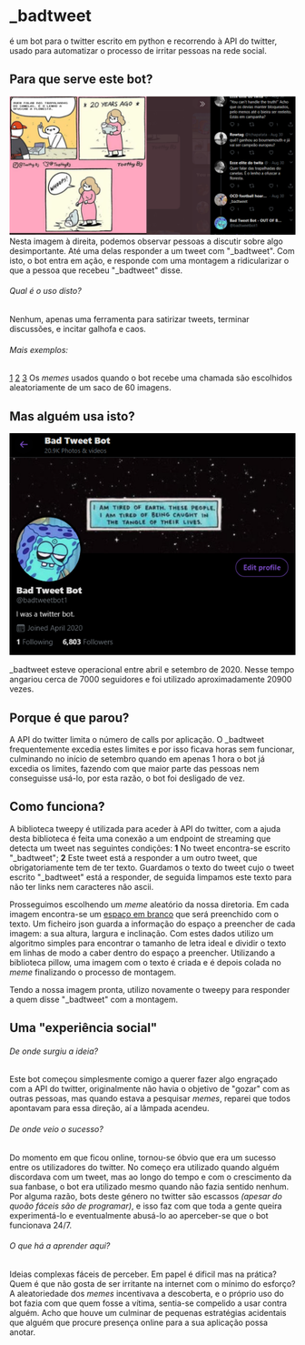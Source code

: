 # _badtweet
é um bot para o twitter escrito em python e recorrendo à API do twitter, usado para automatizar o processo de irritar pessoas na rede social.


## Para que serve este bot?

![Exemplo1](https://github.com/guizado/_badtweet/blob/master/exemplos/exemplo1.png?raw=true)   Nesta imagem à direita, podemos observar pessoas a discutir sobre algo desimportante. Até uma delas responder a um tweet com "_badtweet". Com isto, o bot entra em ação, e responde com uma montagem a ridicularizar o que a pessoa que recebeu "_badtweet" disse. 
###### Qual é o uso disto?
Nenhum, apenas uma ferramenta para satirizar tweets, terminar discussões, e incitar galhofa e caos.

###### Mais exemplos:
[1](https://github.com/guizado/_badtweet/blob/master/exemplos/image.png?raw=true) [2](https://github.com/guizado/_badtweet/blob/master/exemplos/exemplo2.png?raw=true) [3](https://github.com/guizado/_badtweet/blob/master/exemplos/exemplo23.png?raw=true)
Os *memes* usados quando o bot recebe uma chamada são escolhidos aleatoriamente de um saco de 60 imagens.

## Mas alguém usa isto?
![proof](https://github.com/guizado/_badtweet/blob/master/exemplos/proof.png?raw=true)

_badtweet esteve operacional entre abril e setembro de 2020. Nesse tempo angariou cerca de 7000 seguidores e foi utilizado aproximadamente 20900 vezes.
## Porque é que parou?
A API do twitter limita o número de calls por aplicação. O _badtweet frequentemente excedia estes limites e por isso ficava horas sem funcionar, culminando no início de setembro quando em apenas 1 hora o bot já excedia os limites, fazendo com que maior parte das pessoas nem conseguisse usá-lo, por esta razão, o bot foi desligado de vez.

## Como funciona?
A biblioteca tweepy é utilizada para aceder à API do twitter, com a ajuda desta biblioteca é feita uma conexão a um endpoint de streaming que detecta um tweet nas seguintes condições: __1__ No tweet encontra-se escrito "_badtweet"; __2__ Este tweet está a responder a um outro tweet, que obrigatoriamente tem de ter texto. Guardamos o texto do tweet cujo o tweet escrito "_badtweet" está a responder, de seguida limpamos este texto para não ter links nem caracteres não ascii.

Prosseguimos escolhendo um *meme* aleatório da nossa diretoria. Em cada imagem encontra-se um [espaço em branco](https://github.com/guizado/_badtweet/blob/master/badtweet/templates/20t.jpg?raw=true) que será preenchido com o texto. Um ficheiro json guarda a informação do espaço a preencher de cada imagem: a sua altura, largura e inclinação. Com estes dados utilizo um algoritmo simples para encontrar o tamanho de letra ideal e dividir o texto em linhas de modo a caber dentro do espaço a preencher. Utilizando a biblioteca pillow, uma imagem com o texto é criada e é depois colada no *meme* finalizando o processo de montagem.

Tendo a nossa imagem pronta, utilizo novamente o tweepy para responder a quem disse "_badtweet" com a montagem.

## Uma "experiência social"
###### De onde surgiu a ideia?
Este bot começou simplesmente comigo a querer fazer algo engraçado com a API do twitter, originalmente não havia o objetivo de "gozar" com as outras pessoas, mas quando estava a pesquisar *memes*, reparei que todos apontavam para essa direção, aí a lâmpada acendeu. 
###### De onde veio o sucesso?
Do momento em que ficou online, tornou-se óbvio que era um sucesso entre os utilizadores do twitter. No começo era utilizado quando alguém discordava com um tweet, mas ao longo do tempo e com o crescimento da sua fanbase, o bot era utilizado mesmo quando não fazia sentido nenhum. 
Por alguma razão, bots deste género no twitter são escassos *(apesar do quoão fáceis são de programar)*, e isso faz com que toda a gente queira experimentá-lo e eventualmente abusá-lo ao aperceber-se que o bot funcionava 24/7.
###### O que há a aprender aqui?
Ideias complexas fáceis de perceber. Em papel é dificil mas na prática? Quem é que não gosta de ser irritante na internet com o mínimo do esforço? A aleatoriedade dos *memes* incentivava a descoberta, e o próprio uso do bot fazia com que quem fosse a vítima, sentia-se compelido a usar contra alguém.
Acho que houve um culminar de pequenas estratégias acidentais que alguém que procure presença online para a sua aplicação possa anotar.
